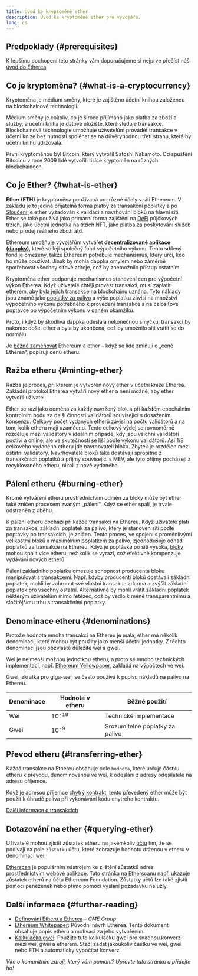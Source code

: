 ```yaml
---
title: Úvod ke kryptoměně ether
description: Úvod ke kryptoměně ether pro vývojáře.
lang: cs
---
```


## Předpoklady {#prerequisites}

K lepšímu pochopení této stránky vám doporučujeme si nejprve přečíst náš [úvod do Etherea](/developers/docs/intro-to-ethereum/).

## Co je kryptoměna? {#what-is-a-cryptocurrency}

Kryptoměna je médium směny, které je zajištěno účetní knihou založenou na blockchainové technologii.

Médium směny je cokoliv, co je široce přijímáno jako platba za zboží a služby, a účetní kniha je datové úložiště, které sleduje transakce. Blockchainová technologie umožňuje uživatelům provádět transakce v účetní knize bez nutnosti spoléhat se na důvěryhodnou třetí stranu, která by účetní knihu udržovala.

První kryptoměnou byl Bitcoin, který vytvořil Satoshi Nakamoto. Od spuštění Bitcoinu v roce 2009 lidé vytvořili tisíce kryptoměn na různých blockchainech.

## Co je Ether? {#what-is-ether}

**Ether (ETH)** je kryptoměna používaná pro různé účely v síti Ethereum. V základu je to jediná přijatelná forma platby za transakční poplatky a po [Sloučení](/roadmap/merge) je ether vyžadován k validaci a navrhování bloků na hlavní síti. Ether se také používá jako primární forma zajištění na [DeFi](/defi) půjčkových trzích, jako účetní jednotka na trzích NFT, jako platba za poskytování služeb nebo prodej reálného zboží atd.

Ethereum umožňuje vývojářům vytvářet [**decentralizované aplikace (dappky)**](/developers/docs/dapps), které sdílejí společný fond výpočetního výkonu. Tento sdílený fond je omezený, takže Ethereum potřebuje mechanismus, který určí, kdo ho může používat. Jinak by mohla dappka omylem nebo záměrně spotřebovat všechny síťové zdroje, což by znemožnilo přístup ostatním.

Kryptoměna ether podporuje mechanismus stanovení cen pro výpočetní výkon Etherea. Když uživatelé chtějí provést transakci, musí zaplatit etherem, aby byla jejich transakce na blockchainu uznána. Tyto náklady jsou známé jako [poplatky za palivo](/developers/docs/gas/) a výše poplatku závisí na množství výpočetního výkonu potřebného k provedení transakce a na celosíťové poptávce po výpočetním výkonu v daném okamžiku.

Proto, i když by škodlivá dappka odeslala nekonečnou smyčku, transakci by nakonec došel ether a byla by ukončena, což by umožnilo síti vrátit se do normálu.

Je [běžné zaměňovat](https://abcnews.go.com/Business/bitcoin-slumps-week-low-amid-renewed-worries-chinese/story?id=78399845) Ethereum a ether – když se lidé zmiňují o „ceně Etherea“, popisují cenu etheru.

## Ražba etheru {#minting-ether}

Ražba je proces, při kterém je vytvořen nový ether v účetní knize Etherea. Základní protokol Etherea vytváří nový ether a není možné, aby ether vytvořil uživatel.

Ether se razí jako odměna za každý navržený blok a při každém epochálním kontrolním bodu za další činnosti validátorů související s dosažením konsenzu. Celkový počet vydaných etherů závisí na počtu validátorů a na tom, kolik etheru mají uzamčeno. Tento celkový výdej se rovnoměrně rozděluje mezi validátory v ideálním případě, kdy jsou všichni validátoři poctiví a online, ale ve skutečnosti se liší podle výkonu validátorů. Asi 1/8 celkového vydaného etheru jde navrhovateli bloku. Zbytek je rozdělen mezi ostatní validátory. Navrhovatelé bloků také dostávají spropitné z transakčních poplatků a příjmy související s MEV, ale tyto příjmy pocházejí z recyklovaného etheru, nikoli z nově vydaného.

## Pálení etheru {#burning-ether}

Kromě vytváření etheru prostřednictvím odměn za bloky může být ether také zničen procesem zvaným „pálení“. Když se ether spálí, je trvale odstraněn z oběhu.

K pálení etheru dochází při každé transakci na Ethereu. Když uživatelé platí za transakce, základní poplatek za palivo, který je stanoven sítí podle poptávky po transakcích, je zničen. Tento proces, ve spojení s proměnlivými velikostmi bloků a maximálním poplatkem za palivo, zjednodušuje odhad poplatků za transakce na Ethereu. Když je poptávka po síti vysoká, [bloky](https://etherscan.io/block/12965263) mohou spálit více etheru, než kolik se vyrazí, což efektivně kompenzuje vydávání nových etherů.

Pálení základního poplatku omezuje schopnost producenta bloku manipulovat s transakcemi. Např. kdyby producenti bloků dostávali základní poplatek, mohli by zahrnout své vlastní transakce zdarma a zvýšit základní poplatek pro všechny ostatní. Alternativně by mohli vrátit základní poplatek některým uživatelům mimo řetězec, což by vedlo k méně transparentnímu a složitějšímu trhu s transakčními poplatky.

## Denominace etheru {#denominations}

Protože hodnota mnoha transakcí na Ethereu je malá, ether má několik denominací, které mohou být použity jako menší účetní jednotky. Z těchto denominací jsou obzvláště důležité wei a gwei.

Wei je nejmenší možnou jednotkou etheru, a proto se mnoho technických implementací, např. [Ethereum Yellowpaper](https://ethereum.github.io/yellowpaper/paper.pdf), zakládá na výpočtech ve wei.

Gwei, zkratka pro giga-wei, se často používá k popisu nákladů na palivo na Ethereu.

| Denominace | Hodnota v etheru | Běžné použití                   |
| ---------- | ---------------- | ------------------------------- |
| Wei        | 10<sup>-18</sup> | Technické implementace          |
| Gwei       | 10<sup>-9</sup>  | Srozumitelné poplatky za palivo |

## Převod etheru {#transferring-ether}

Každá transakce na Ethereu obsahuje pole `hodnota`, které určuje částku etheru k převodu, denominovanou ve wei, k odeslání z adresy odesílatele na adresu příjemce.

Když je adresou příjemce [chytrý kontrakt](/developers/docs/smart-contracts/), tento převedený ether může být použit k úhradě paliva při vykonávání kódu chytrého kontraktu.

[Další informace o transakcích](/developers/docs/transactions/)

## Dotazování na ether {#querying-ether}

Uživatelé mohou zjistit zůstatek etheru na jakémkoliv [účtu](/developers/docs/accounts/) tím, že se podívají na pole `zůstatku` účtu, které zobrazuje hodnotu drženou v etheru v denominaci wei.

[Etherscan](https://etherscan.io) je populárním nástrojem ke zjištění zůstatků adres prostřednictvím webové aplikace. [Tato stránka na Etherscanu](https://etherscan.io/address/0xde0b295669a9fd93d5f28d9ec85e40f4cb697bae) např. ukazuje zůstatek etherů na účtu Ethereum Foundation. Zůstatky účtů lze také zjistit pomocí peněženek nebo přímo pomocí vyslání požadavku na uzly.

## Další informace {#further-reading}

- [Definování Etheru a Etherea](https://www.cmegroup.com/education/courses/introduction-to-ether/defining-ether-and-ethereum.html) – _CME Group_
- [Ethereum Whitepaper](/whitepaper/): Původní návrh Etherea. Tento dokument obsahuje popis etheru a motivaci za jeho vytvořením.
- [Kalkulačka gwei](https://www.alchemy.com/gwei-calculator): Použijte tuto kalkulačku gwei pro snadnou konverzi mezi wei, gwei a etherem. Stačí zadat jakoukoliv částku ve wei, gwei nebo ETH a automaticky vypočítat konverzi.

_Víte o komunitním zdroji, který vám pomohl? Upravte tuto stránku a přidejte ho!_
